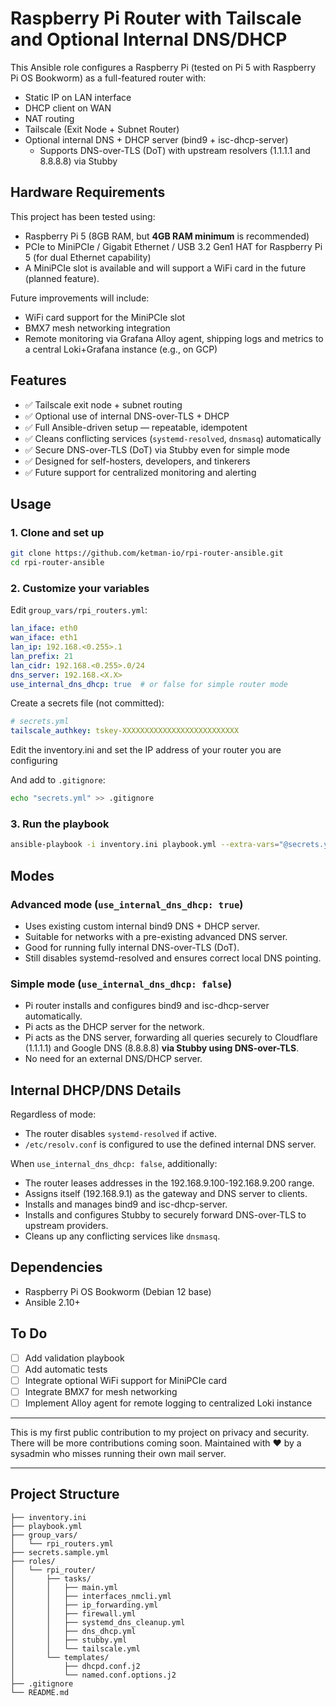 # Raspberry Pi Router with Tailscale and Optional Internal DNS/DHCP

This Ansible role configures a Raspberry Pi (tested on Pi 5 with Raspberry Pi OS Bookworm) as a full-featured router with:

- Static IP on LAN interface
- DHCP client on WAN
- NAT routing
- Tailscale (Exit Node + Subnet Router)
- Optional internal DNS + DHCP server (bind9 + isc-dhcp-server)
  - Supports DNS-over-TLS (DoT) with upstream resolvers (1.1.1.1 and 8.8.8.8) via Stubby

## Hardware Requirements

This project has been tested using:

- Raspberry Pi 5 (8GB RAM, but **4GB RAM minimum** is recommended)
- PCIe to MiniPCIe / Gigabit Ethernet / USB 3.2 Gen1 HAT for Raspberry Pi 5 (for dual Ethernet capability)
- A MiniPCIe slot is available and will support a WiFi card in the future (planned feature).

Future improvements will include:
- WiFi card support for the MiniPCIe slot
- BMX7 mesh networking integration
- Remote monitoring via Grafana Alloy agent, shipping logs and metrics to a central Loki+Grafana instance (e.g., on GCP)

## Features

- ✅ Tailscale exit node + subnet routing
- ✅ Optional use of internal DNS-over-TLS + DHCP
- ✅ Full Ansible-driven setup — repeatable, idempotent
- ✅ Cleans conflicting services (`systemd-resolved`, `dnsmasq`) automatically
- ✅ Secure DNS-over-TLS (DoT) via Stubby even for simple mode
- ✅ Designed for self-hosters, developers, and tinkerers
- ✅ Future support for centralized monitoring and alerting

## Usage

### 1. Clone and set up
```bash
git clone https://github.com/ketman-io/rpi-router-ansible.git
cd rpi-router-ansible
```

### 2. Customize your variables
Edit `group_vars/rpi_routers.yml`:

```yaml
lan_iface: eth0
wan_iface: eth1
lan_ip: 192.168.<0.255>.1
lan_prefix: 21
lan_cidr: 192.168.<0.255>.0/24
dns_server: 192.168.<X.X>
use_internal_dns_dhcp: true  # or false for simple router mode
```

Create a secrets file (not committed):
```yaml
# secrets.yml
tailscale_authkey: tskey-XXXXXXXXXXXXXXXXXXXXXXXXXX
```

Edit the inventory.ini and set the IP address of your router you are configuring

And add to `.gitignore`:
```bash
echo "secrets.yml" >> .gitignore
```

### 3. Run the playbook
```bash
ansible-playbook -i inventory.ini playbook.yml --extra-vars="@secrets.yml"
```

## Modes

### Advanced mode (`use_internal_dns_dhcp: true`)
- Uses existing custom internal bind9 DNS + DHCP server.
- Suitable for networks with a pre-existing advanced DNS server.
- Good for running fully internal DNS-over-TLS (DoT).
- Still disables systemd-resolved and ensures correct local DNS pointing.

### Simple mode (`use_internal_dns_dhcp: false`)
- Pi router installs and configures bind9 and isc-dhcp-server automatically.
- Pi acts as the DHCP server for the network.
- Pi acts as the DNS server, forwarding all queries securely to Cloudflare (1.1.1.1) and Google DNS (8.8.8.8) **via Stubby using DNS-over-TLS**.
- No need for an external DNS/DHCP server.

## Internal DHCP/DNS Details

Regardless of mode:
- The router disables `systemd-resolved` if active.
- `/etc/resolv.conf` is configured to use the defined internal DNS server.

When `use_internal_dns_dhcp: false`, additionally:
- The router leases addresses in the 192.168.9.100-192.168.9.200 range.
- Assigns itself (192.168.9.1) as the gateway and DNS server to clients.
- Installs and manages bind9 and isc-dhcp-server.
- Installs and configures Stubby to securely forward DNS-over-TLS to upstream providers.
- Cleans up any conflicting services like `dnsmasq`.

## Dependencies
- Raspberry Pi OS Bookworm (Debian 12 base)
- Ansible 2.10+

## To Do
- [ ] Add validation playbook
- [ ] Add automatic tests
- [ ] Integrate optional WiFi support for MiniPCIe card
- [ ] Integrate BMX7 for mesh networking
- [ ] Implement Alloy agent for remote logging to centralized Loki instance

---

This is my first public contribution to my project on privacy and security. There will be more contributions coming soon.
Maintained with ❤️ by a sysadmin who misses running their own mail server.

---

## Project Structure

```plaintext
├── inventory.ini
├── playbook.yml
├── group_vars/
│   └── rpi_routers.yml
├── secrets.sample.yml
├── roles/
│   └── rpi_router/
│       ├── tasks/
│       │   ├── main.yml
│       │   ├── interfaces_nmcli.yml
│       │   ├── ip_forwarding.yml
│       │   ├── firewall.yml
│       │   ├── systemd_dns_cleanup.yml
│       │   ├── dns_dhcp.yml
│       │   ├── stubby.yml
│       │   └── tailscale.yml
│       └── templates/
│           ├── dhcpd.conf.j2
│           └── named.conf.options.j2
├── .gitignore
└── README.md
```

